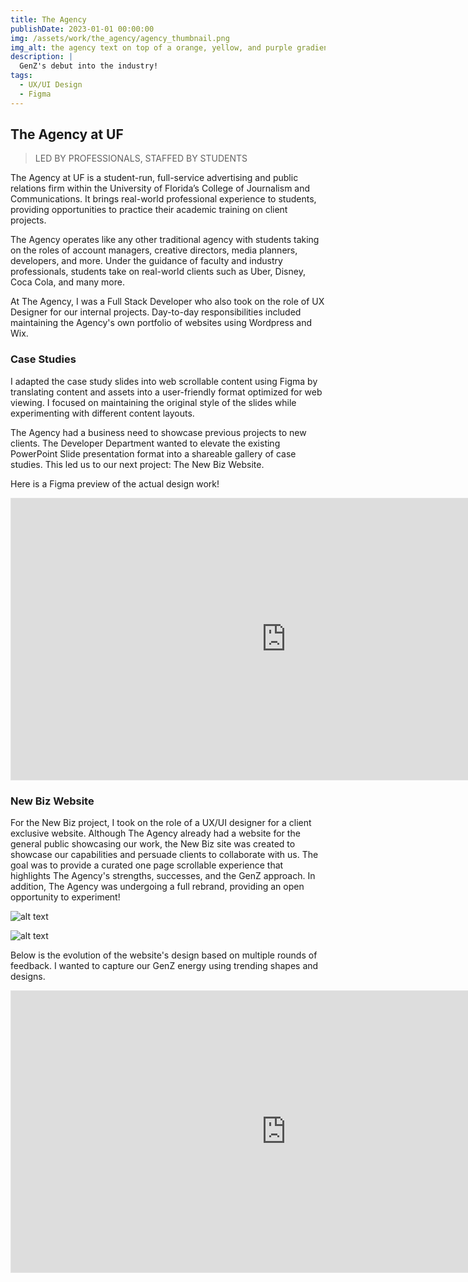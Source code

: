 ```yaml
---
title: The Agency
publishDate: 2023-01-01 00:00:00
img: /assets/work/the_agency/agency_thumbnail.png
img_alt: the agency text on top of a orange, yellow, and purple gradient
description: |
  GenZ's debut into the industry!
tags:
  - UX/UI Design
  - Figma
---
```


## The Agency at UF

> LED BY PROFESSIONALS, STAFFED BY STUDENTS

The Agency at UF is a student-run, full-service advertising and public relations firm within the University of Florida’s College of Journalism and Communications. It brings real-world professional experience to students, providing opportunities to practice their academic training on client projects.

The Agency operates like any other traditional agency with students taking on the roles of account managers, creative directors, media planners, developers, and more. Under the guidance of faculty and industry professionals, students take on real-world clients such as Uber, Disney, Coca Cola, and many more.

At The Agency, I was a Full Stack Developer who also took on the role of UX Designer for our internal projects. Day-to-day responsibilities included maintaining the Agency's own portfolio of websites using Wordpress and Wix.

### Case Studies

I adapted the case study slides into web scrollable content using Figma by translating content and assets into a user-friendly format optimized for web viewing. I focused on maintaining the original style of the slides while experimenting with different content layouts.

The Agency had a business need to showcase previous projects to new clients. The Developer Department wanted to elevate the existing PowerPoint Slide presentation format into a shareable gallery of case studies. This led us to our next project: The New Biz Website.

Here is a Figma preview of the actual design work!

<iframe style="border: 1px solid rgba(0, 0, 0, 0.1);" width="880" height="450" src="https://embed.figma.com/design/9xrIoAlbtbVEDZorcKrs5w/Case-Study-Wireframes?node-id=0-1&embed-host=share" allowfullscreen></iframe>

### New Biz Website

For the New Biz project, I took on the role of a UX/UI designer for a client exclusive website. Although The Agency already had a website for the general public showcasing our work, the New Biz site was created to showcase our capabilities and persuade clients to collaborate with us. The goal was to provide a curated one page scrollable experience that highlights The Agency's strengths, successes, and the GenZ approach. In addition, The Agency was undergoing a full rebrand, providing an open opportunity to experiment!

![alt text](/assets/work/the_agency/agency_colors.png "Agency Colors")

![alt text](/assets/work/the_agency/agency_colors_hierarchy.png "Agency Colors Hierarchy")

Below is the evolution of the website's design based on multiple rounds of feedback. I wanted to capture our GenZ energy using trending shapes and designs.

<iframe style="border: 1px solid rgba(0, 0, 0, 0.1);" width="880" height="450" src="https://embed.figma.com/design/5HRwlWg3jK1m2OVHKuvh6B/New-Biz-Website-(Copy)?node-id=0-1&embed-host=share" allowfullscreen></iframe>

